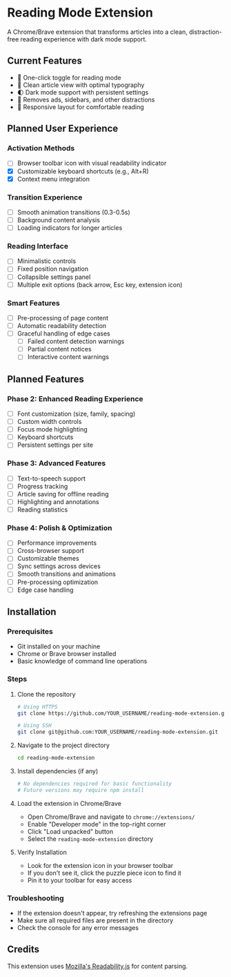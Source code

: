 # Reading Mode Extension

A Chrome/Brave extension that transforms articles into a clean, distraction-free reading experience with dark mode support.

## Current Features

- 🔄 One-click toggle for reading mode
- 📖 Clean article view with optimal typography
- 🌓 Dark mode support with persistent settings
- 🎯 Removes ads, sidebars, and other distractions
- 📱 Responsive layout for comfortable reading

## Planned User Experience

### Activation Methods
- [ ] Browser toolbar icon with visual readability indicator
- [x] Customizable keyboard shortcuts (e.g., Alt+R)
- [x] Context menu integration

### Transition Experience
- [ ] Smooth animation transitions (0.3-0.5s)
- [ ] Background content analysis
- [ ] Loading indicators for longer articles

### Reading Interface
- [ ] Minimalistic controls
- [ ] Fixed position navigation
- [ ] Collapsible settings panel
- [ ] Multiple exit options (back arrow, Esc key, extension icon)

### Smart Features
- [ ] Pre-processing of page content
- [ ] Automatic readability detection
- [ ] Graceful handling of edge cases
  - [ ] Failed content detection warnings
  - [ ] Partial content notices
  - [ ] Interactive content warnings

## Planned Features

### Phase 2: Enhanced Reading Experience
- [ ] Font customization (size, family, spacing)
- [ ] Custom width controls
- [ ] Focus mode highlighting
- [ ] Keyboard shortcuts
- [ ] Persistent settings per site

### Phase 3: Advanced Features
- [ ] Text-to-speech support
- [ ] Progress tracking
- [ ] Article saving for offline reading
- [ ] Highlighting and annotations
- [ ] Reading statistics

### Phase 4: Polish & Optimization
- [ ] Performance improvements
- [ ] Cross-browser support
- [ ] Customizable themes
- [ ] Sync settings across devices
- [ ] Smooth transitions and animations
- [ ] Pre-processing optimization
- [ ] Edge case handling

## Installation

### Prerequisites
- Git installed on your machine
- Chrome or Brave browser installed
- Basic knowledge of command line operations

### Steps
1. Clone the repository
   ```bash
   # Using HTTPS
   git clone https://github.com/YOUR_USERNAME/reading-mode-extension.git
   
   # Using SSH
   git clone git@github.com:YOUR_USERNAME/reading-mode-extension.git
   ```

2. Navigate to the project directory
   ```bash
   cd reading-mode-extension
   ```

3. Install dependencies (if any)
   ```bash
   # No dependencies required for basic functionality
   # Future versions may require npm install
   ```

4. Load the extension in Chrome/Brave
   - Open Chrome/Brave and navigate to `chrome://extensions/`
   - Enable "Developer mode" in the top-right corner
   - Click "Load unpacked" button
   - Select the `reading-mode-extension` directory

5. Verify Installation
   - Look for the extension icon in your browser toolbar
   - If you don't see it, click the puzzle piece icon to find it
   - Pin it to your toolbar for easy access

### Troubleshooting
- If the extension doesn't appear, try refreshing the extensions page
- Make sure all required files are present in the directory
- Check the console for any error messages

## Credits

This extension uses [Mozilla's Readability.js](https://github.com/mozilla/readability) for content parsing. 